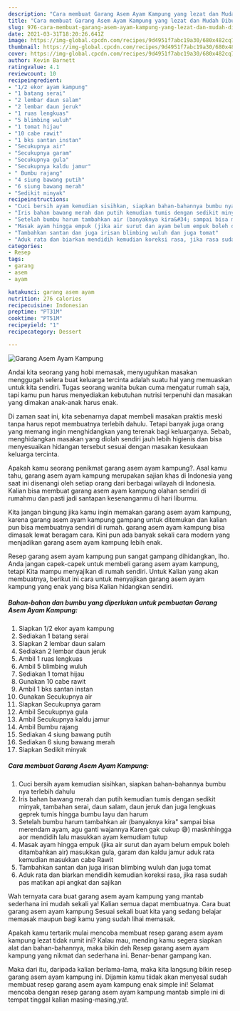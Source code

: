 ```yaml
---
description: "Cara membuat Garang Asem Ayam Kampung yang lezat dan Mudah Dibuat"
title: "Cara membuat Garang Asem Ayam Kampung yang lezat dan Mudah Dibuat"
slug: 976-cara-membuat-garang-asem-ayam-kampung-yang-lezat-dan-mudah-dibuat
date: 2021-03-31T18:20:26.641Z
image: https://img-global.cpcdn.com/recipes/9d4951f7abc19a30/680x482cq70/garang-asem-ayam-kampung-foto-resep-utama.jpg
thumbnail: https://img-global.cpcdn.com/recipes/9d4951f7abc19a30/680x482cq70/garang-asem-ayam-kampung-foto-resep-utama.jpg
cover: https://img-global.cpcdn.com/recipes/9d4951f7abc19a30/680x482cq70/garang-asem-ayam-kampung-foto-resep-utama.jpg
author: Kevin Barnett
ratingvalue: 4.1
reviewcount: 10
recipeingredient:
- "1/2 ekor ayam kampung"
- "1 batang serai"
- "2 lembar daun salam"
- "2 lembar daun jeruk"
- "1 ruas lengkuas"
- "5 blimbing wuluh"
- "1 tomat hijau"
- "10 cabe rawit"
- "1 bks santan instan"
- "Secukupnya air"
- "Secukupnya garam"
- "Secukupnya gula"
- "Secukupnya kaldu jamur"
- " Bumbu rajang"
- "4 siung bawang putih"
- "6 siung bawang merah"
- "Sedikit minyak"
recipeinstructions:
- "Cuci bersih ayam kemudian sisihkan, siapkan bahan-bahannya bumbu nya terlebih dahulu"
- "Iris bahan bawang merah dan putih kemudian tumis dengan sedikit minyak, tambahan serai, daun salam, daun jeruk dan juga lengkuas geprek tumis hingga bumbu layu dan harum"
- "Setelah bumbu harum tambahkan air (banyaknya kira&#34; sampai bisa merendam ayam, agu ganti wajannya Karen gak cukup 😅) masknhingga aor mendidih lalu masukkan ayam kemudiam tutup"
- "Masak ayam hingga empuk (jika air surut dan ayam belum empuk boleh ditambahkan air) masukkan gula, garam dan kaldu jamur aduk rata kemudian masukkan cabe Rawit"
- "Tambahkan santan dan juga irisan blimbing wuluh dan juga tomat"
- "Aduk rata dan biarkan mendidih kemudian koreksi rasa, jika rasa sudah pas matikan api angkat dan sajikan"
categories:
- Resep
tags:
- garang
- asem
- ayam

katakunci: garang asem ayam 
nutrition: 276 calories
recipecuisine: Indonesian
preptime: "PT31M"
cooktime: "PT51M"
recipeyield: "1"
recipecategory: Dessert

---
```



![Garang Asem Ayam Kampung](https://img-global.cpcdn.com/recipes/9d4951f7abc19a30/680x482cq70/garang-asem-ayam-kampung-foto-resep-utama.jpg)

Andai kita seorang yang hobi memasak, menyuguhkan masakan menggugah selera buat keluarga tercinta adalah suatu hal yang memuaskan untuk kita sendiri. Tugas seorang  wanita bukan cuma mengatur rumah saja, tapi kamu pun harus menyediakan kebutuhan nutrisi terpenuhi dan masakan yang dimakan anak-anak harus enak.

Di zaman  saat ini, kita sebenarnya dapat membeli masakan praktis meski tanpa harus repot membuatnya terlebih dahulu. Tetapi banyak juga orang yang memang ingin menghidangkan yang terenak bagi keluarganya. Sebab, menghidangkan masakan yang diolah sendiri jauh lebih higienis dan bisa menyesuaikan hidangan tersebut sesuai dengan masakan kesukaan keluarga tercinta. 



Apakah kamu seorang penikmat garang asem ayam kampung?. Asal kamu tahu, garang asem ayam kampung merupakan sajian khas di Indonesia yang saat ini disenangi oleh setiap orang dari berbagai wilayah di Indonesia. Kalian bisa membuat garang asem ayam kampung olahan sendiri di rumahmu dan pasti jadi santapan kesenanganmu di hari liburmu.

Kita jangan bingung jika kamu ingin memakan garang asem ayam kampung, karena garang asem ayam kampung gampang untuk ditemukan dan kalian pun bisa membuatnya sendiri di rumah. garang asem ayam kampung bisa dimasak lewat beragam cara. Kini pun ada banyak sekali cara modern yang menjadikan garang asem ayam kampung lebih enak.

Resep garang asem ayam kampung pun sangat gampang dihidangkan, lho. Anda jangan capek-capek untuk membeli garang asem ayam kampung, tetapi Kita mampu menyajikan di rumah sendiri. Untuk Kalian yang akan membuatnya, berikut ini cara untuk menyajikan garang asem ayam kampung yang enak yang bisa Kalian hidangkan sendiri.

<!--inarticleads1-->

##### Bahan-bahan dan bumbu yang diperlukan untuk pembuatan Garang Asem Ayam Kampung:

1. Siapkan 1/2 ekor ayam kampung
1. Sediakan 1 batang serai
1. Siapkan 2 lembar daun salam
1. Sediakan 2 lembar daun jeruk
1. Ambil 1 ruas lengkuas
1. Ambil 5 blimbing wuluh
1. Sediakan 1 tomat hijau
1. Gunakan 10 cabe rawit
1. Ambil 1 bks santan instan
1. Gunakan Secukupnya air
1. Siapkan Secukupnya garam
1. Ambil Secukupnya gula
1. Ambil Secukupnya kaldu jamur
1. Ambil  Bumbu rajang
1. Sediakan 4 siung bawang putih
1. Sediakan 6 siung bawang merah
1. Siapkan Sedikit minyak




<!--inarticleads2-->

##### Cara membuat Garang Asem Ayam Kampung:

1. Cuci bersih ayam kemudian sisihkan, siapkan bahan-bahannya bumbu nya terlebih dahulu
1. Iris bahan bawang merah dan putih kemudian tumis dengan sedikit minyak, tambahan serai, daun salam, daun jeruk dan juga lengkuas geprek tumis hingga bumbu layu dan harum
1. Setelah bumbu harum tambahkan air (banyaknya kira&#34; sampai bisa merendam ayam, agu ganti wajannya Karen gak cukup 😅) masknhingga aor mendidih lalu masukkan ayam kemudiam tutup
1. Masak ayam hingga empuk (jika air surut dan ayam belum empuk boleh ditambahkan air) masukkan gula, garam dan kaldu jamur aduk rata kemudian masukkan cabe Rawit
1. Tambahkan santan dan juga irisan blimbing wuluh dan juga tomat
1. Aduk rata dan biarkan mendidih kemudian koreksi rasa, jika rasa sudah pas matikan api angkat dan sajikan




Wah ternyata cara buat garang asem ayam kampung yang mantab sederhana ini mudah sekali ya! Kalian semua dapat membuatnya. Cara buat garang asem ayam kampung Sesuai sekali buat kita yang sedang belajar memasak maupun bagi kamu yang sudah lihai memasak.

Apakah kamu tertarik mulai mencoba membuat resep garang asem ayam kampung lezat tidak rumit ini? Kalau mau, mending kamu segera siapkan alat dan bahan-bahannya, maka bikin deh Resep garang asem ayam kampung yang nikmat dan sederhana ini. Benar-benar gampang kan. 

Maka dari itu, daripada kalian berlama-lama, maka kita langsung bikin resep garang asem ayam kampung ini. Dijamin kamu tiidak akan menyesal sudah membuat resep garang asem ayam kampung enak simple ini! Selamat mencoba dengan resep garang asem ayam kampung mantab simple ini di tempat tinggal kalian masing-masing,ya!.

